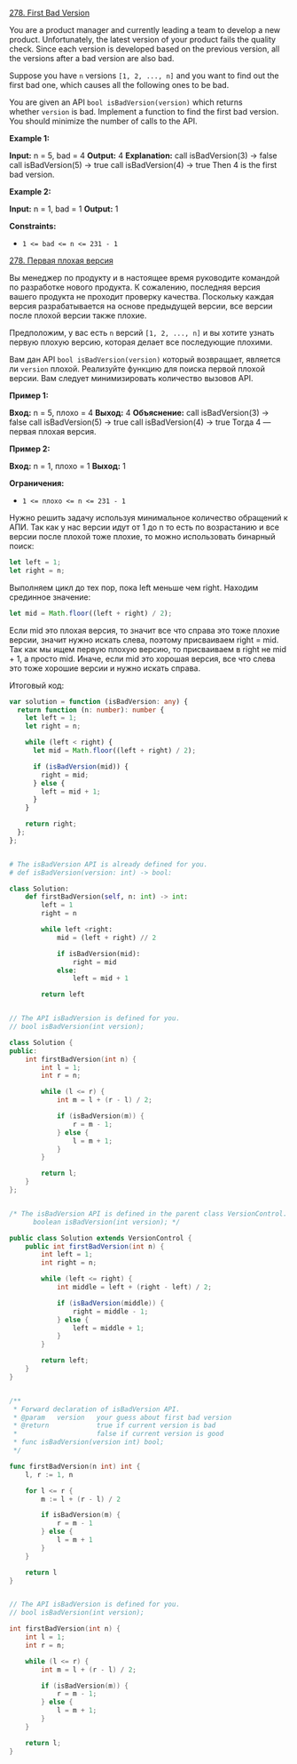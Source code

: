 [278. First Bad Version](https://leetcode.com/problems/first-bad-version/)

You are a product manager and currently leading a team to develop a new product. Unfortunately, the latest version of your product fails the quality check. Since each version is developed based on the previous version, all the versions after a bad version are also bad.

Suppose you have `n` versions `[1, 2, ..., n]` and you want to find out the first bad one, which causes all the following ones to be bad.

You are given an API `bool isBadVersion(version)` which returns whether `version` is bad. Implement a function to find the first bad version. You should minimize the number of calls to the API.

**Example 1:**

**Input:** n = 5, bad = 4
**Output:** 4
**Explanation:**
call isBadVersion(3) -> false
call isBadVersion(5) -> true
call isBadVersion(4) -> true
Then 4 is the first bad version.

**Example 2:**

**Input:** n = 1, bad = 1
**Output:** 1

**Constraints:**

- `1 <= bad <= n <= 231 - 1`

[278. Первая плохая версия](https://leetcode.com/problems/first-bad-version/)

Вы менеджер по продукту и в настоящее время руководите командой по разработке нового продукта. К сожалению, последняя версия вашего продукта не проходит проверку качества. Поскольку каждая версия разрабатывается на основе предыдущей версии, все версии после плохой версии также плохие.

Предположим, у вас есть `n` версий `[1, 2, ..., n]` и вы хотите узнать первую плохую версию, которая делает все последующие плохими.

Вам дан API `bool isBadVersion(version)` который возвращает, является ли `version` плохой. Реализуйте функцию для поиска первой плохой версии. Вам следует минимизировать количество вызовов API.

**Пример 1:**

**Вход:** n = 5, плохо = 4
**Выход:** 4
**Объяснение:**
call isBadVersion(3) -> false
call isBadVersion(5) -> true
call isBadVersion(4) -> true
Тогда 4 — первая плохая версия.

**Пример 2:**

**Вход:** n = 1, плохо = 1
**Выход:** 1

**Ограничения:**

- `1 <= плохо <= n <= 231 - 1`

Нужно решить задачу используя минимальное количество обращений к АПИ. Так как у нас версии идут от 1 до n то есть по возрастанию и все версии после плохой тоже плохие, то можно использовать бинарный поиск:

```typescript
let left = 1;
let right = n;
```

Выполняем цикл до тех пор, пока left меньше чем right. Находим срединное значение:

```typescript
let mid = Math.floor((left + right) / 2);
```

Если mid это плохая версия, то значит все что справа это тоже плохие версии, значит нужно искать слева, поэтому присваиваем right = mid. Так как мы ищем первую плохую версию, то присваиваем в right не mid + 1, а просто mid. Иначе, если mid это хорошая версия, все что слева это тоже хорошие версии и нужно искать справа.

Итоговый код:

```typescript
var solution = function (isBadVersion: any) {
  return function (n: number): number {
    let left = 1;
    let right = n;

    while (left < right) {
      let mid = Math.floor((left + right) / 2);

      if (isBadVersion(mid)) {
        right = mid;
      } else {
        left = mid + 1;
      }
    }

    return right;
  };
};
```

```python

# The isBadVersion API is already defined for you.
# def isBadVersion(version: int) -> bool:

class Solution:
    def firstBadVersion(self, n: int) -> int:
        left = 1
        right = n

        while left <right:
            mid = (left + right) // 2

            if isBadVersion(mid):
                right = mid
            else:
                left = mid + 1

        return left

```

```cpp

// The API isBadVersion is defined for you.
// bool isBadVersion(int version);

class Solution {
public:
    int firstBadVersion(int n) {
        int l = 1;
        int r = n;

        while (l <= r) {
            int m = l + (r - l) / 2;

            if (isBadVersion(m)) {
                r = m - 1;
            } else {
                l = m + 1;
            }
        }

        return l;
    }
};

```

```java

/* The isBadVersion API is defined in the parent class VersionControl.
      boolean isBadVersion(int version); */

public class Solution extends VersionControl {
    public int firstBadVersion(int n) {
        int left = 1;
        int right = n;

        while (left <= right) {
            int middle = left + (right - left) / 2;

            if (isBadVersion(middle)) {
                right = middle - 1;
            } else {
                left = middle + 1;
            }
        }

        return left;
    }
}

```

```go

/**
 * Forward declaration of isBadVersion API.
 * @param   version   your guess about first bad version
 * @return 	 	      true if current version is bad
 *			          false if current version is good
 * func isBadVersion(version int) bool;
 */

func firstBadVersion(n int) int {
    l, r := 1, n

    for l <= r {
        m := l + (r - l) / 2

        if isBadVersion(m) {
            r = m - 1
        } else {
            l = m + 1
        }
    }

    return l
}

```

```c

// The API isBadVersion is defined for you.
// bool isBadVersion(int version);

int firstBadVersion(int n) {
    int l = 1;
    int r = n;

    while (l <= r) {
        int m = l + (r - l) / 2;

        if (isBadVersion(m)) {
            r = m - 1;
        } else {
            l = m + 1;
        }
    }

    return l;
}

```
